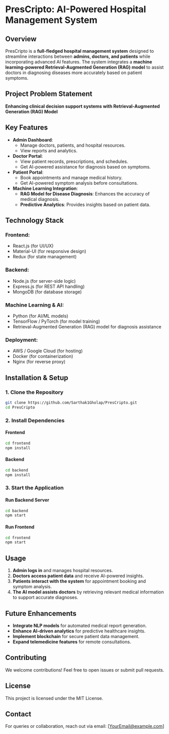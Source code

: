 # **PresCripto: AI-Powered Hospital Management System**

## **Overview**
PresCripto is a **full-fledged hospital management system** designed to streamline interactions between **admins, doctors, and patients** while incorporating advanced AI features. The system integrates a **machine learning-powered Retrieval-Augmented Generation (RAG) model** to assist doctors in diagnosing diseases more accurately based on patient symptoms.

## **Project Problem Statement**
**Enhancing clinical decision support systems with Retrieval-Augmented Generation (RAG) Model**

## **Key Features**
- **Admin Dashboard**:
  - Manage doctors, patients, and hospital resources.
  - View reports and analytics.
- **Doctor Portal**:
  - View patient records, prescriptions, and schedules.
  - Get AI-powered assistance for diagnosis based on symptoms.
- **Patient Portal**:
  - Book appointments and manage medical history.
  - Get AI-powered symptom analysis before consultations.
- **Machine Learning Integration**:
  - **RAG Model for Disease Diagnosis**: Enhances the accuracy of medical diagnosis.
  - **Predictive Analytics**: Provides insights based on patient data.

## **Technology Stack**
### **Frontend**:
- React.js (for UI/UX)
- Material-UI (for responsive design)
- Redux (for state management)

### **Backend**:
- Node.js (for server-side logic)
- Express.js (for REST API handling)
- MongoDB (for database storage)

### **Machine Learning & AI**:
- Python (for AI/ML models)
- TensorFlow / PyTorch (for model training)
- Retrieval-Augmented Generation (RAG) model for diagnosis assistance

### **Deployment**:
- AWS / Google Cloud (for hosting)
- Docker (for containerization)
- Nginx (for reverse proxy)

## **Installation & Setup**
### **1. Clone the Repository**
```sh
git clone https://github.com/Sarthak1Gholap/PresCripto.git
cd PresCripto
```

### **2. Install Dependencies**
#### **Frontend**
```sh
cd frontend
npm install
```

#### **Backend**
```sh
cd backend
npm install
```

### **3. Start the Application**
#### **Run Backend Server**
```sh
cd backend
npm start
```

#### **Run Frontend**
```sh
cd frontend
npm start
```

## **Usage**
1. **Admin logs in** and manages hospital resources.
2. **Doctors access patient data** and receive AI-powered insights.
3. **Patients interact with the system** for appointment booking and symptom analysis.
4. **The AI model assists doctors** by retrieving relevant medical information to support accurate diagnoses.

## **Future Enhancements**
- **Integrate NLP models** for automated medical report generation.
- **Enhance AI-driven analytics** for predictive healthcare insights.
- **Implement blockchain** for secure patient data management.
- **Expand telemedicine features** for remote consultations.

## **Contributing**
We welcome contributions! Feel free to open issues or submit pull requests.

## **License**
This project is licensed under the MIT License.

## **Contact**
For queries or collaboration, reach out via email: [YourEmail@example.com]

